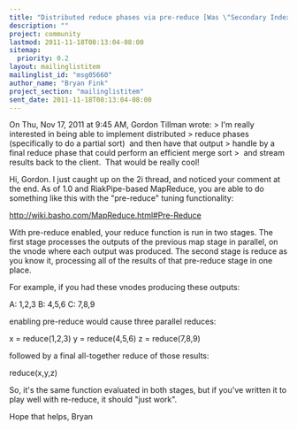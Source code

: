 ```yaml
---
title: "Distributed reduce phases via pre-reduce [Was \"Secondary Indexes -	Feedback?\"]"
description: ""
project: community
lastmod: 2011-11-18T08:13:04-08:00
sitemap:
  priority: 0.2
layout: mailinglistitem
mailinglist_id: "msg05660"
author_name: "Bryan Fink"
project_section: "mailinglistitem"
sent_date: 2011-11-18T08:13:04-08:00
---
```



On Thu, Nov 17, 2011 at 9:45 AM, Gordon Tillman  wrote:
&gt; I'm really interested in being able to implement distributed
&gt; reduce phases (specifically to do a partial sort)  and then have that output
&gt; handle by a final reduce phase that could perform an efficient merge sort
&gt;  and stream results back to the client.  That would be really cool!

Hi, Gordon. I just caught up on the 2i thread, and noticed your
comment at the end. As of 1.0 and RiakPipe-based MapReduce, you are
able to do something like this with the "pre-reduce" tuning
functionality:

http://wiki.basho.com/MapReduce.html#Pre-Reduce

With pre-reduce enabled, your reduce function is run in two stages.
The first stage processes the outputs of the previous map stage in
parallel, on the vnode where each output was produced. The second
stage is reduce as you know it, processing all of the results of that
pre-reduce stage in one place.

For example, if you had these vnodes producing these outputs:

 A: 1,2,3
 B: 4,5,6
 C: 7,8,9

enabling pre-reduce would cause three parallel reduces:

 x = reduce(1,2,3)
 y = reduce(4,5,6)
 z = reduce(7,8,9)

followed by a final all-together reduce of those results:

 reduce(x,y,z)

So, it's the same function evaluated in both stages, but if you've
written it to play well with re-reduce, it should "just work".

Hope that helps,
Bryan

